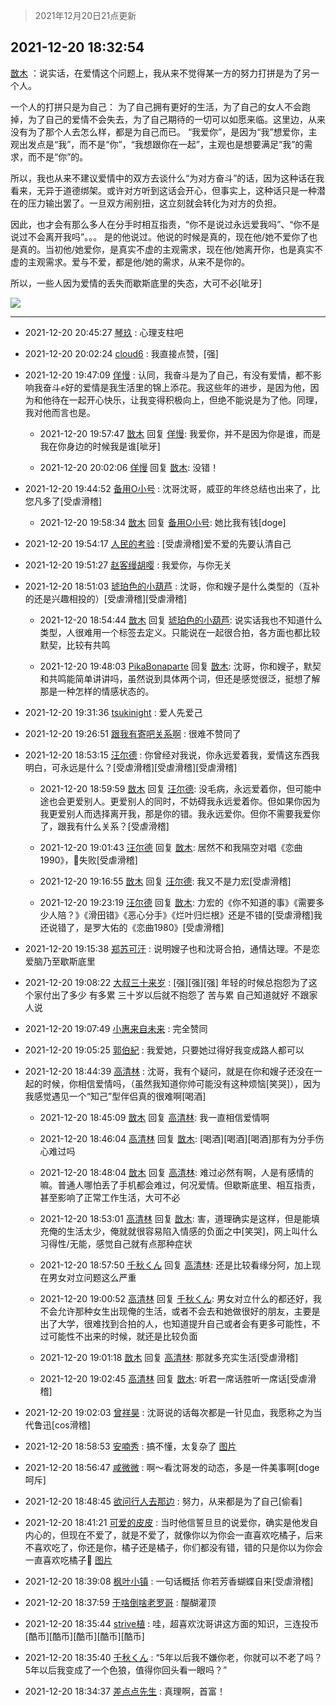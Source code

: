> 2021年12月20日21点更新
<link rel="stylesheet" href="https://cdn.jsdelivr.net/gh/taotie6/sampleJSON@main/css/photo_show.css">
<meta name="referrer" content="no-referrer" />


 ## 2021-12-20 18:32:54 

 [㪚木](https://www.coolapk.com/feed/32253554?shareKey=MDRiNjMzNTk2NDBmNjFjMDYyNmI~) ：说实话，在爱情这个问题上，我从来不觉得某一方的努力打拼是为了另一个人。

一个人的打拼只是为自己：
为了自己拥有更好的生活，为了自己的女人不会跑掉，为了自己的爱情不会失去，为了自己期待的一切可以如愿来临。这里边，从来没有为了那个人去怎么样，都是为自己而已。
“我爱你”<!--break-->，是因为“我”想爱你，主观出发点是“我”，而不是“你”，“我想跟你在一起”，主观也是想要满足“我”的需求，而不是“你”的。

所以，我也从来不建议爱情中的双方去谈什么“为对方奋斗”的话，因为这种话在我看来，无异于道德绑架。或许对方听到这话会开心，但事实上，这种话只是一种潜在的压力输出罢了。一旦双方闹别扭，这立刻就会转化为对方的负担。

因此，也才会有那么多人在分手时相互指责，“你不是说过永远爱我吗”、“你不是说过不会离开我吗”。。。
是的他说过。他说的时候是真的，现在他/她不爱你了也是真的。当初他/她爱你，是真实不虚的主观需求，现在他/她离开你，也是真实不虚的主观需求。爱与不爱，都是他/她的需求，从来不是你的。

所以，一些人因为爱情的丢失而歇斯底里的失态，大可不必[呲牙] 

<div class="album">
<img class="img-item" src="http://image.coolapk.com/feed/2019/0429/19/1081091_8017_6585@560x314.gif" />
</div>

 ------- 

- 2021-12-20 20:45:27 [琴玖](uid=2151965) : 心理支柱吧 

- 2021-12-20 20:02:24 [cloud6](uid=852635) : 我直接点赞，[强] 

- 2021-12-20 19:47:09 [佯慢](uid=888105) : 认同，我奋斗是为了自己，有没有爱情，都不影响我奋斗✊好的爱情是我生活里的锦上添花。我这些年的进步，是因为他，因为和他待在一起开心快乐，让我变得积极向上，但绝不能说是为了他。同理，我对他而言也是。 

    - 2021-12-20 19:57:47 [㪚木](uid=1081091) 回复 [佯慢](uid=888105): 我爱你，并不是因为你是谁，而是我在你身边的时候我是谁[呲牙] 

    - 2021-12-20 20:02:06 [佯慢](uid=888105) 回复 [㪚木](uid=1081091): 没错！ 

- 2021-12-20 19:44:52 [备用O小号](uid=1002360) : 沈哥沈哥，威亚的年终总结也出来了，比您凡多了[受虐滑稽] 

    - 2021-12-20 19:58:34 [㪚木](uid=1081091) 回复 [备用O小号](uid=1002360): 她比我有钱[doge] 

- 2021-12-20 19:54:17 [人民的考验](uid=3535328) : [受虐滑稽]爱不爱的先要认清自己 

- 2021-12-20 19:51:27 [赵客缦胡嘤](uid=2186376) : 我爱你，与你无关 

- 2021-12-20 18:51:03 [琥珀色的小葫芦](uid=3670859) : 沈哥，你和嫂子是什么类型的（互补的还是兴趣相投的）[受虐滑稽][受虐滑稽] 

    - 2021-12-20 18:54:44 [㪚木](uid=1081091) 回复 [琥珀色的小葫芦](uid=3670859): 说实话我也不知道什么类型，人很难用一个标签去定义。只能说在一起很合拍，各方面也都比较默契，比较有共鸣 

    - 2021-12-20 19:48:03 [PikaBonaparte](uid=1823196) 回复 [㪚木](uid=1081091): 沈哥，你和嫂子，默契和共鸣能简单讲讲吗，虽然说到具体两个词，但还是感觉很泛，挺想了解那是一种怎样的情感状态的。 

- 2021-12-20 19:31:36 [tsukinight](uid=3450880) : 爱人先爱己 

- 2021-12-20 19:26:51 [跟我有寄吧关系啊](uid=3974915) : 很难不赞同了 

- 2021-12-20 18:53:15 [汪尔德](uid=1595236) : 你曾经对我说，你永远爱着我，爱情这东西我明白，可永远是什么？[受虐滑稽][受虐滑稽][受虐滑稽] 

    - 2021-12-20 18:59:59 [㪚木](uid=1081091) 回复 [汪尔德](uid=1595236): 没毛病，永远爱着你，但可能中途也会更爱别人。更爱别人的同时，不妨碍我永远爱着你。但如果你因为我更爱别人而选择离开我，那是你的错。我永远爱你。但你不需要我爱你了，跟我有什么关系？[受虐滑稽] 

    - 2021-12-20 19:01:43 [汪尔德](uid=1595236) 回复 [㪚木](uid=1081091): 居然不和我隔空对唱《恋曲1990》，🎣失败[受虐滑稽] 

    - 2021-12-20 19:16:55 [㪚木](uid=1081091) 回复 [汪尔德](uid=1595236): 我又不是力宏[受虐滑稽] 

    - 2021-12-20 19:23:19 [汪尔德](uid=1595236) 回复 [㪚木](uid=1081091): 力宏的《你不知道的事》《需要多少人陪？》《滑田错》《恶心分手》《烂叶归烂根》还是不错的[受虐滑稽]我还说错了，是罗大佑的《恋曲1980》[受虐滑稽] 

- 2021-12-20 19:15:38 [郑苏可汗](uid=678781) : 说明嫂子也和沈哥合拍，通情达理。不是恋爱脑乃至歇斯底里 

- 2021-12-20 19:08:22 [大叔三十来岁](uid=5360167) : [强][强][强]
年轻的时候总抱怨为了这个家付出了多少 有多累
三十岁以后就不抱怨了
苦与累  自己知道就好
不跟家人说 

- 2021-12-20 19:07:49 [小惠来自未来](uid=847097) : 完全赞同 

- 2021-12-20 19:05:25 [郭伯紀](uid=2859803) : 我爱她，只要她过得好我变成路人都可以 

- 2021-12-20 18:44:39 [高清林](uid=8114305) : 沈哥，我有个疑问，就是在你和嫂子还没在一起的时候，你相信爱情吗，（虽然我知道你帅可能没有这种烦恼[笑哭]），因为我感觉遇见一个“知己”型伴侣真的很难啊[喝酒] 

    - 2021-12-20 18:45:09 [㪚木](uid=1081091) 回复 [高清林](uid=8114305): 我一直相信爱情啊 

    - 2021-12-20 18:46:04 [高清林](uid=8114305) 回复 [㪚木](uid=1081091): [喝酒][喝酒][喝酒]那有为分手伤心难过吗 

    - 2021-12-20 18:48:04 [㪚木](uid=1081091) 回复 [高清林](uid=8114305): 难过必然有啊，人是有感情的嘛。普通人哪怕丢了手机都会难过，何况爱情。但歇斯底里、相互指责，甚至影响了正常工作生活，大可不必 

    - 2021-12-20 18:53:01 [高清林](uid=8114305) 回复 [㪚木](uid=1081091): 害，道理确实是这样，但是能填充俺的生活太少，俺就就很容易陷入情感的负面之中[笑哭]，网上叫什么习得性/无能，感觉自己就有点那种症状 

    - 2021-12-20 18:57:50 [千秋くん](uid=1534034) 回复 [高清林](uid=8114305): 还是比较看缘分阿，加上现在男女对立问题这么严重 

    - 2021-12-20 19:00:52 [高清林](uid=8114305) 回复 [千秋くん](uid=1534034): 男女对立什么的都还好，我不会允许那种女生出现俺的生活，或者不会去和她做很好的朋友，主要是出了大学，很难找到合拍的人，也知道提升自己或者会有更多可能性，不过可能性不出来的时候，就还是比较负面 

    - 2021-12-20 19:01:18 [㪚木](uid=1081091) 回复 [高清林](uid=8114305): 那就多充实生活[受虐滑稽] 

    - 2021-12-20 19:02:45 [高清林](uid=8114305) 回复 [㪚木](uid=1081091): 听君一席话胜听一席话[受虐滑稽] 

- 2021-12-20 19:02:03 [曾祥昊](uid=6695078) : 沈哥说的话每次都是一针见血，我愿称之为当代鲁迅[cos滑稽] 

- 2021-12-20 18:58:53 [安喃秀](uid=2237599) : 搞不懂，太复杂了 [图片](http://image.coolapk.com/feed/2021/1220/18/2237599_098a21e2_7932_9571_687@400x400.jpeg)

- 2021-12-20 18:56:47 [咸微微](uid=1248718) : 啊～看沈哥发的动态，多是一件美事啊[doge呵斥] 

- 2021-12-20 18:48:45 [欲问行人去那边](uid=826969) : 努力，从来都是为了自己[偷看] 

- 2021-12-20 18:41:21 [可爱的皮皮](uid=2163021) : 当时他信誓旦旦的说爱你，确实是他发自内心的，但现在不爱了，就是不爱了，就像你以为你会一直喜欢吃橘子，后来不喜欢吃了，你还是你，橘子还是橘子，你们都没有错，错的只是你以为你会一直喜欢吃橘子🍊 [图片](http://image.coolapk.com/feed/2021/1220/08/2163021_6d3b8f47_1020_2162_617@960x540.jpeg)

- 2021-12-20 18:39:08 [枫叶小镇](uid=1352392) : 一句话概括 你若芳香蝴蝶自来[受虐滑稽] 

- 2021-12-20 18:37:59 [干啥倒啥老罗哥](uid=2936994) : 醍醐灌顶 

- 2021-12-20 18:35:44 [strive植](uid=1468928) : 哇，超喜欢沈哥讲这方面的知识，三连投币[酷币][酷币][酷币][酷币][酷币] 

- 2021-12-20 18:35:40 [千秋くん](uid=1534034) : “5年以后我不嫌你老，你就可以不老了吗？5年以后我变成了一个色狼，值得你回头看一眼吗？” 

- 2021-12-20 18:34:37 [差点点先生](uid=1622444) : 真理啊，首富！ 

